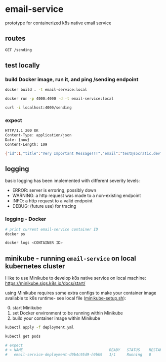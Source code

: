 # email-service

prototype for containerized k8s native email service

## routes

```bash
GET /sending
```

## test locally

### build Docker image, run it, and ping /sending endpoint

```bash
docker build . -t email-service:local

docker run -p 4000:4000 -d -t email-service:local

curl -i localhost:4000/sending
```

### expect

```bash
HTTP/1.1 200 OK
Content-Type: application/json
Date: {now}
Content-Length: 109

{"id":1,"title":"Very Important Message!!!","email":"test@socratic.dev","content":"Lorem ipsum dipsum more"}
```

## logging

basic logging has been implemented with different severity levels:

- ERROR: server is erroring, possibly down
- WARNING: a http request was made to a non-existing endpoint
- INFO: a http request to a valid endpoint
- DEBUG: (future use) for tracing

### logging - Docker

```bash
# print current email-service container ID
docker ps

docker logs <CONTAINER ID>
```

## minikube - running `email-service` on local kubernetes cluster

I like to use Minikube to develop k8s native service on local machine:
<https://minikube.sigs.k8s.io/docs/start/>

using Minikube requires some extra configs to make your container image
available to k8s runtime- see local file ([minikube-setup.sh](minikube-setup.sh)):

0. start Minikube
1. set Docker environment to be running within Minikube
2. build your container image within Minikube

```bash
kubectl apply -f deployment.yml

kubectl get pods

# expect
# > NAME                                       READY   STATUS    RESTARTS   AGE
#   email-service-deployment-d9b4c95d9-h9bh9   1/1     Running   0          8s

```

